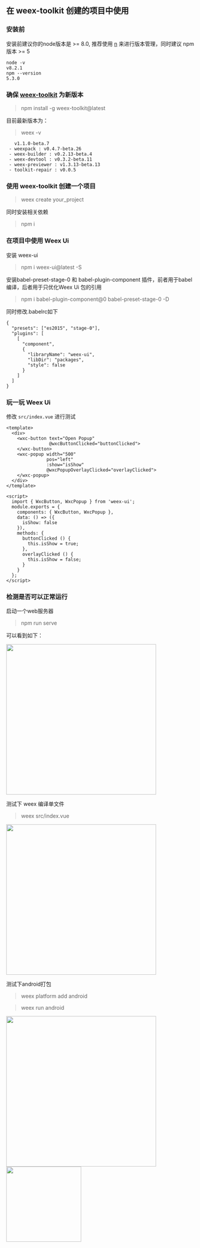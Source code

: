 ## 在 weex-toolkit 创建的项目中使用

### 安装前

安装前建议你的node版本是 >= 8.0, 推荐使用 [n](https://github.com/tj/n) 来进行版本管理，同时建议 npm 版本 >= 5

```
node -v
v8.2.1
npm --version
5.3.0
```
### 确保 [weex-toolkit](https://github.com/weexteam/weex-toolkit) 为新版本

> npm install -g weex-toolkit@latest

目前最新版本为：

> weex -v

```
   v1.1.0-beta.7
 - weexpack : v0.4.7-beta.26
 - weex-builder : v0.2.13-beta.4
 - weex-devtool : v0.3.2-beta.11
 - weex-previewer : v1.3.13-beta.13
 - toolkit-repair : v0.0.5
```

### 使用 weex-toolkit 创建一个项目

> weex create your_project

同时安装相关依赖

> npm i 

### 在项目中使用 Weex Ui

安装 weex-ui

>npm i weex-ui@latest -S

安装babel-preset-stage-0 和 babel-plugin-component 插件，前者用于babel编译，后者用于只优化Weex Ui 包的引用

> npm i babel-plugin-component@0 babel-preset-stage-0  -D

同时修改.babelrc如下

```
{
  "presets": ["es2015", "stage-0"],
  "plugins": [
    [
      "component",
      {
        "libraryName": "weex-ui",
        "libDir": "packages",
        "style": false
      }
    ]
  ]
}
```

### 玩一玩 Weex Ui
修改 `src/index.vue` 进行测试

```vue
<template>
  <div>
    <wxc-button text="Open Popup"
                @wxcButtonClicked="buttonClicked">
    </wxc-button>
    <wxc-popup width="500"
               pos="left"
               :show="isShow"
               @wxcPopupOverlayClicked="overlayClicked">
    </wxc-popup>
  </div>
</template>

<script>
  import { WxcButton, WxcPopup } from 'weex-ui';
  module.exports = {
    components: { WxcButton, WxcPopup },
    data: () => ({
      isShow: false
    }),
    methods: {
      buttonClicked () {
        this.isShow = true;
      },
      overlayClicked () {
        this.isShow = false;
      }
    }
  };
</script>
```

### 检测是否可以正常运行

启动一个web服务器

> npm run serve

可以看到如下：

<img src="https://img.alicdn.com/tfs/TB16db4hlTH8KJjy0FiXXcRsXXa-1920-1080.gif" width="400"/>

测试下 weex 编译单文件

> weex src/index.vue

<img src="https://img.alicdn.com/tfs/TB1QYEMhfDH8KJjy1XcXXcpdXXa-1672-824.png" width=400/>

测试下android打包

> weex platform add android
   
> weex run android

<img src="https://img.alicdn.com/tfs/TB1cqothcjI8KJjSsppXXXbyVXa-1620-892.png" width="400"/>    <img src="https://img.alicdn.com/tfs/TB1hq3xhgnH8KJjSspcXXb3QFXa-890-438.png" width="200" />
